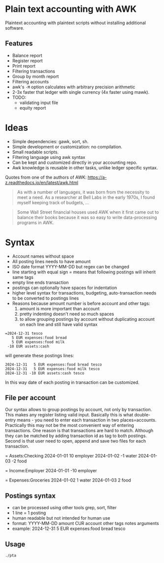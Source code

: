 # Plain text accounting with AWK
Plaintext accounting with plaintext scripts without installing additional software.

## Features

- Balance report
- Register report
- Print report
- Filtering transactions
- Group by month report
- Filtering accounts
- awk's `-M` option calculates with arbitrary precision arithmetic 
- 2-3x faster that ledger with single currency (4x faster using mawk).
- TODO:
  - validating input file
  - equity report

# Ideas

- Simple dependencies: gawk, sort, sh.
- Simple development or customization: no compilation.
- Small readable scripts.
- Filtering language using awk syntax
- Can be kept and customized directly in your accounting repo.
- Awk knowledge is reusable in other tasks, unlike ledger specific syntax.

Quotes from one of the authors of AWK: https://a-z.readthedocs.io/en/latest/awk.html
> As with a number of languages, it was born from the necessity to meet a need. As a researcher at Bell Labs in the early 1970s, I found myself keeping track of budgets, ...

> Some Wall Street financial houses used AWK when it first came out to balance their books because it was so easy to write data-processing programs in AWK.

# Syntax

- Account names without space
- All posting lines needs to have amount
- ISO date format YYYY-MM-DD but regex can be changed
- line starting with equal sign = means that following postings will inherit same tags
- empty line ends transaction
- postings can optionally have spaces for indentation
- higher level syntax for transactions, budgeting, auto-transaction needs to be converted to postings lines
- Reasons because amount number is before account and other tags:
   1. amount is more important than account
   2. pretty indenting doesn't need so much spaces
   3. to allow grouping postings by account without duplicating account on each line and still have valid syntax

```
=2024-12-31 tesco
   5 EUR expenses:food bread
   5 EUR expenses:food milk
 -10 EUR assets:cash
```

will generate these postings lines:

```
2024-12-31   5 EUR expenses:food bread tesco
2024-12-31   5 EUR expenses:food milk tesco
2024-12-31 -10 EUR assets:cash tesco
```

In this way date of each posting in transaction can be customized.

## File per account
Our syntax allows to group postings by account, not only by transaction. This makes any register listing valid input.
Basically this is what double-entry means - you need to enter each transaction in two places=accounts.
Practically this may not be the most convenient way of entering transactions.
One reason is that transactions are hard to match. Although they can be matched by adding transaction id as tag to both postings.
Second is that user need to open, append and save two files for each transaction.

= Assets:Checking
2024-01-01 10 employer
2024-01-02 -1 water
2024-01-03 -2 food

= Income:Employer
2024-01-01 -10 employer

= Expenses:Groceries
2024-01-02 1 water
2024-01-03 2 food

## Postings syntax
- can be processed using other tools grep, sort, filter
- 1 line = 1 posting
- human readable but not intended for human use
- format: YYYY-MM-DD amount CUR account other tags notes arguments
- example: 2024-12-31 5 EUR expenses:food bread tesco

## Usage

    ./pta 
